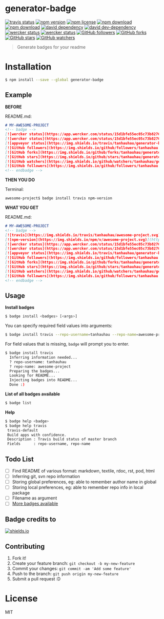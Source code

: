 # generator-badge

<!-- badge -->
[![travis status](https://img.shields.io/travis/tanhauhau/generator-badge.svg)](https://travis-ci.org/tanhauhau/generator-badge)
[![npm version](https://img.shields.io/npm/v/generator-badge.svg)](https://www.npmjs.com/package/generator-badge)
[![npm license](https://img.shields.io/npm/l/generator-badge.svg)](https://www.npmjs.com/package/generator-badge)
[![npm download](https://img.shields.io/npm/dm/generator-badge.svg)](https://www.npmjs.com/package/generator-badge)
[![npm download](https://img.shields.io/npm/dt/generator-badge.svg)](https://www.npmjs.com/package/generator-badge)
[![david dependency](https://img.shields.io/david/tanhauhau/generator-badge.svg)]()
[![david dev-dependency](https://img.shields.io/david/dev/tanhauhau/generator-badge.svg)]()
[![wercker status](https://app.wercker.com/status/15d1bfe55ec05c73b82704c4912f4323/s)](https://app.wercker.com/project/bykey/15d1bfe55ec05c73b82704c4912f4323)
[![wercker status](https://app.wercker.com/status/15d1bfe55ec05c73b82704c4912f4323/m)](https://app.wercker.com/project/bykey/15d1bfe55ec05c73b82704c4912f4323)
[![GitHub followers](https://img.shields.io/github/followers/tanhauhau.svg?style=social&label=Follow)](https://github.com/tanhauhau/generator-badge)
[![GitHub forks](https://img.shields.io/github/forks/tanhauhau/generator-badge.svg?style=social&label=Fork)](https://github.com/tanhauhau/generator-badge)
[![GitHub stars](https://img.shields.io/github/stars/tanhauhau/generator-badge.svg?style=social&label=Star)](https://github.com/tanhauhau/generator-badge)
[![GitHub watchers](https://img.shields.io/github/watchers/tanhauhau/generator-badge.svg?style=social&label=Watch)](https://github.com/tanhauhau/generator-badge)
<!-- endbadge -->

> Generate badges for your readme

# Installation

```bash
$ npm install --save --global generator-badge
```

## Example

**BEFORE**

README.md:

```markdown
# MY-AWESOME-PROJECT
<!-- badge -->
[![wercker status](https://app.wercker.com/status/15d1bfe55ec05c73b82704c4912f4323/s)](https://app.wercker.com/project/bykey/15d1bfe55ec05c73b82704c4912f4323)
[![wercker status](https://app.wercker.com/status/15d1bfe55ec05c73b82704c4912f4323/m)](https://app.wercker.com/project/bykey/15d1bfe55ec05c73b82704c4912f4323)
[![appveyor status](https://img.shields.io/travis/tanhauhau/generator-badge.svg)](https://ci.appveyor.com/project/tanhauhau/generator-badge)
[![GitHub followers](https://img.shields.io/github/followers/tanhauhau.svg?style=social&label=Follow)](https://github.com/tanhauhau/generator-badge)
[![GitHub forks](https://img.shields.io/github/forks/tanhauhau/generator-badge.svg?style=social&label=Fork)](https://github.com/tanhauhau/generator-badge)
[![GitHub stars](https://img.shields.io/github/stars/tanhauhau/generator-badge.svg?style=social&label=Star)](https://github.com/tanhauhau/generator-badge)
[![GitHub watchers](https://img.shields.io/github/watchers/tanhauhau/generator-badge.svg?style=social&label=Watch)](https://github.com/tanhauhau/generator-badge)
[![GitHub followers](https://img.shields.io/github/followers/tanhauhau.svg?style=social&label=Follow)](https://github.com/tanhauhau/)
<!-- endbadge -->
```

**THEN YOU DO**

Terminal:

```bash
awesome-project$ badge install travis npm-version
```

**WHAT YOU GET**

README.md:

```markdown
# MY-AWESOME-PROJECT
<!-- badge -->
[![travis](https://img.shields.io/travis/tanhauhau/awesome-project.svg)](https://travis-ci.org/tanhauhau/awesome-project)
[![npm-version](https://img.shields.io/npm/v/awesome-project.svg)](https://www.npmjs.com/package/awesome-project)
[![wercker status](https://app.wercker.com/status/15d1bfe55ec05c73b82704c4912f4323/s)](https://app.wercker.com/project/bykey/15d1bfe55ec05c73b82704c4912f4323)
[![wercker status](https://app.wercker.com/status/15d1bfe55ec05c73b82704c4912f4323/m)](https://app.wercker.com/project/bykey/15d1bfe55ec05c73b82704c4912f4323)
[![appveyor status](https://img.shields.io/travis/tanhauhau/generator-badge.svg)](https://ci.appveyor.com/project/tanhauhau/generator-badge)
[![GitHub followers](https://img.shields.io/github/followers/tanhauhau.svg?style=social&label=Follow)](https://github.com/tanhauhau/generator-badge)
[![GitHub forks](https://img.shields.io/github/forks/tanhauhau/generator-badge.svg?style=social&label=Fork)](https://github.com/tanhauhau/generator-badge)
[![GitHub stars](https://img.shields.io/github/stars/tanhauhau/generator-badge.svg?style=social&label=Star)](https://github.com/tanhauhau/generator-badge)
[![GitHub watchers](https://img.shields.io/github/watchers/tanhauhau/generator-badge.svg?style=social&label=Watch)](https://github.com/tanhauhau/generator-badge)
[![GitHub followers](https://img.shields.io/github/followers/tanhauhau.svg?style=social&label=Follow)](https://github.com/tanhauhau/)
<!-- endbadge -->
```

## Usage

**Install badges**

```bash
$ badge install <badges> [<args>]
```

You can specify required field values into arguments:

```bash
$ badge install travis --repo-username=tanhauhau --repo-name=awesome-project
```

For field values that is missing, `badge` will prompt you to enter.

```bash
$ badge install travis
  Inferring information needed...
  ? repo-username: tanhauhau
  ? repo-name: awesome-project
  Preparing the badges...
  Looking for README...
  Injecting badges into README...
  Done :)
```

**List of all badges available**

```bash
$ badge list
```

**Help**

```bash
$ badge help <badge>
$ badge help travis
 travis-default
 Build apps with confidence.
 Description : Travis build status of master branch
 Fields      : repo-username, repo-name
```

## Todo List

- [ ] Find README of various format: markdown, textile, rdoc, rst, pod, html
- [ ] Inferring git, svn repo information
- [ ] Storing global preferences, eg: able to remember author name in global
- [ ] Storing local preferences, eg: able to remember repo info in local package
- [ ] Filename as argument
- [ ] [More badges available](https://github.com/tanhauhau/generator-badge/blob/master/doc/list.md)

## Badge credits to

[![shields.io](http://shields.io/logo.svg)](http://shields.io)


## Contributing

1. Fork it!
2. Create your feature branch: `git checkout -b my-new-feature`
3. Commit your changes: `git commit -am 'Add some feature'`
4. Push to the branch: `git push origin my-new-feature`
5. Submit a pull request :D

# License
MIT
